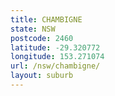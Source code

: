 ```yaml
---
title: CHAMBIGNE
state: NSW
postcode: 2460
latitude: -29.320772
longitude: 153.271074
url: /nsw/chambigne/
layout: suburb
---
```

